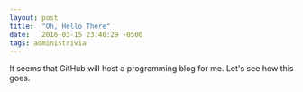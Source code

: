 ```yaml
---
layout: post
title:  "Oh, Hello There"
date:   2016-03-15 23:46:29 -0500
tags: administrivia
---
```


It seems that GitHub will host a programming blog for me. Let's see
how this goes.